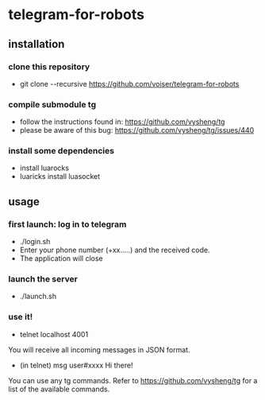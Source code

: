 # telegram-for-robots

## installation

### clone this repository

- git clone --recursive https://github.com/voiser/telegram-for-robots

### compile submodule tg

- follow the instructions found in: https://github.com/vysheng/tg
- please be aware of this bug: https://github.com/vysheng/tg/issues/440

### install some dependencies

- install luarocks
- luaricks install luasocket

## usage

### first launch: log in to telegram

- ./login.sh
- Enter your phone number (+xx.....) and the received code.
- The application will close

### launch the server

- ./launch.sh

### use it!

- telnet localhost 4001

You will receive all incoming messages in JSON format. 

- (in telnet) msg user#xxxx Hi there!

You can use any tg commands. Refer to https://github.com/vysheng/tg for a list of the available commands.


